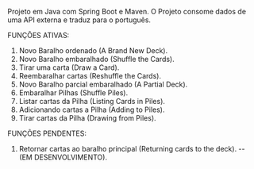 Projeto em Java com Spring Boot e Maven.
O Projeto consome dados de uma API externa e traduz para o português.

FUNÇÕES ATIVAS:
1) Novo Baralho ordenado (A Brand New Deck).
2) Novo Baralho embaralhado (Shuffle the Cards).
3) Tirar uma carta (Draw a Card).
4) Reembaralhar cartas (Reshuffle the Cards). 
5) Novo Baralho parcial embaralhado (A Partial Deck).
6) Embaralhar Pilhas (Shuffle Piles).
7) Listar cartas da Pilha (Listing Cards in Piles).
8) Adicionando cartas a Pilha (Adding to Piles).
9) Tirar cartas da Pilha (Drawing from Piles).

FUNÇÕES PENDENTES:
1) Retornar cartas ao baralho principal (Returning cards to the deck). -- (EM DESENVOLVIMENTO). 
